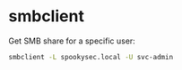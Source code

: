 # smbclient

Get SMB share for a specific user:

```bash
smbclient -L spookysec.local -U svc-admin
```


